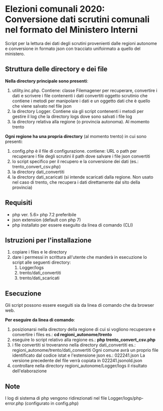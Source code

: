 Elezioni comunali 2020: Conversione dati scrutini comunali nel formato del Ministero Interni 
==========

Script per la lettura dei dati degli scrutini provenienti dalle regioni autonome e conversione in formato json con tracciato unifoirmato a quello del ministero.


Struttura delle directory e dei file
--------------
**Nella directory principale sono presenti**:
1. utility.inc.php. Contiene:
   classe Filemagener per recuperare, convertire i dati e scrivere i file contenenti i dati convertiti 
   oggetto scrutinio che contiene i metodi per manipolare i dati e un oggetto dati che è quello che viene salvato nel file json 
2. la directory Logger. Contiene sia gli script contenenti i metodi per gestire il log che  la directory logs dove sono salvati i file log 
3. la directory relativa alla regione (o provincia autonoma). Al momento trento

**Ogni regione ha una propria directory** (al momento trento) in cui sono presenti:
1. config.php è il file di configurazione. contiene: 
   URL o path per recuperare i file degli scrutini
   il path dove salvare i file json convertiti
2. lo script specifico per il recupero e la conversione dei dati (es.: trento_convert_csv.php)
3. la directory dati_convertiti
4. la directory dati_scaricati (si intende scaricati dalla regione. Non usato nel caso di trento, che recupera i dati direttamente dal sito della provincia)   



Requisiti
--------------
- php ver. 5.6> php 7.2 preferibile
- json extension (default con php 7)
- php installato per essere eseguito da linea di comando (CLI)


Istruzioni per l'installazione 
----------
1. copiare i files e le directory 
2. dare i permessi in scrittura all'utente che manderà in esecuzione lo script alle seguenti directory:
   1.  Logger/logs
   2.  trento/dati_convertiti
   3.  trento/dati_scaricati


Esecuzione
--------------
Gli script possono essere eseguiti sia da linea di comando che da browser web. 

**Per eseguire da linea di comando**: 
1. posizionarsi nella directory della regione di cui si vogliono recuperare e convertire i files
   es.: **cd regioni_autonome/trento**
2. eseguire lo script relativo alla regione
   es.: **php trento_convert_csv.php**
3. i file convertiti si troveranno nella directory dati_convertiti
   es.: regioni_autonome/trento/dati_convertiti 
   Ogni comune avrà un proprio file identificato dal codice istat e l'estensione json
   es.: 022241.json
   La versione precedente del file verrà copiata in  022241.jsonold.json
4. controllare nella directory regioni_autonome/Logger/logs il risultato dell'elaborazione



Note
--------------
I log di sistema di php vengono ridirezionati nel file Logger/logs/php-error.php (configurato in config.php)
 
